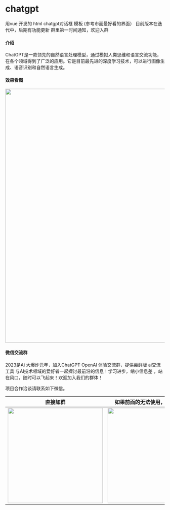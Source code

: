 # chatgpt
用vue 开发的 html  chatgpt对话框 模板 (参考市面最好看的界面） 
目前版本在迭代中，后期有功能更新 群里第一时间通知，欢迎入群
#### 介绍
ChatGPT是一款领先的自然语言处理模型，通过模拟人类思维和语言交流功能，在各个领域得到了广泛的应用。它是目前最先进的深度学习技术，可以进行图像生成、语音识别和自然语言生成。

#### 效果看图
<div align=center>
<img src="http://img.myai.ren/demo.jpg" width="800"/> 
</div>


#### 微信交流群

2023是Ai 大爆炸元年，加入ChatGPT OpenAI 体验交流群，提供尝鲜版 ai交流工具 与AI技术领域的爱好者一起探讨最前沿的信息！学习进步，缩小信息差
，站在风口，随时可以飞起来！欢迎加入我们的群体！

项目合作洽谈请联系如下微信。


|                    直接加群                     |               如果前面的无法使用，加我拉你入群               | 
| :----------------------------------------------------------: | :----------------------------------------------------------: 
| <img src="http://img.myai.ren/55.jpg" width="300"/> | <img src="http://img.myai.ren/gr.jpg" width="300"/> | 
  
 
